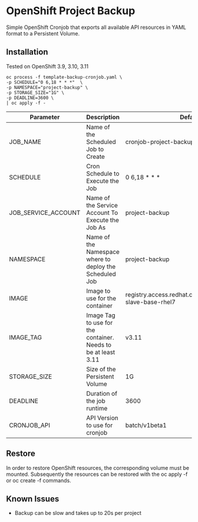 # OpenShift Project Backup
Simple OpenShift Cronjob that exports all available API resources in YAML format to a Persistent Volume.

## Installation
Tested on OpenShift 3.9, 3.10, 3.11
```
oc process -f template-backup-cronjob.yaml \
-p SCHEDULE="0 6,18 * * *"  \
-p NAMESPACE="project-backup" \
-p STORAGE_SIZE="1G" \
-p DEADLINE=3600 \
| oc apply -f -
```

| Parameter  | Description | Defaults |
| ------------- | ------------- | ------------- |
| JOB_NAME  | Name of the Scheduled Job to Create | cronjob-project-backup |
| SCHEDULE  | Cron Schedule to Execute the Job | 0 6,18 * * * |
| JOB_SERVICE_ACCOUNT  | Name of the Service Account To Execute the Job As | project-backup |
| NAMESPACE  | Name of the Namespace where to deploy the Scheduled Job | project-backup |
| IMAGE  | Image to use for the container | registry.access.redhat.com/openshift3/jenkins-slave-base-rhel7 |
| IMAGE_TAG  | Image Tag to use for the container. Needs to be at least 3.11  | v3.11 |
| STORAGE_SIZE  | Size of the Persistent Volume  | 1G |
| DEADLINE  | Duration of the job runtime  | 3600 |
| CRONJOB_API  | API Version to use for cronjob | batch/v1beta1 |

## Restore
In order to restore OpenShift resources, the corresponding volume must be mounted. Subsequently the resources can be restored with the oc apply -f or oc create -f commands.

## Known Issues
- Backup can be slow and takes up to 20s per project
